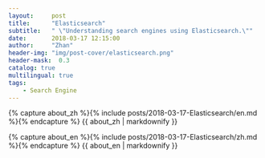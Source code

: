 ```yaml
---
layout:     post
title:      "Elasticsearch"
subtitle:   " \"Understanding search engines using Elasticsearch.\""
date:       2018-03-17 12:15:00
author:     "Zhan"
header-img: "img/post-cover/elasticsearch.png"
header-mask:  0.3
catalog: true
multilingual: true
tags:
    - Search Engine
---
```


<!-- Chinese Version -->
<div class="zh post-container">

{% capture about_zh %}{% include posts/2018-03-17-Elasticsearch/en.md %}{% endcapture %}
{{ about_zh | markdownify }}

</div>

<!-- English Version -->
<div class="en post-container">

{% capture about_en %}{% include posts/2018-03-17-Elasticsearch/zh.md %}{% endcapture %}
{{ about_en | markdownify }}

</div>

